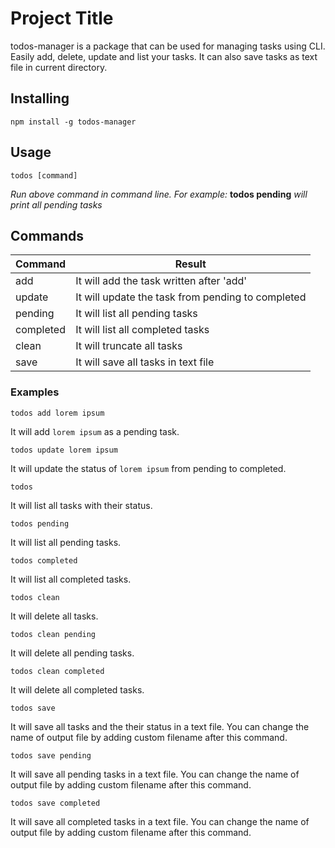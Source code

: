 # Project Title

todos-manager is a package that can be used for managing tasks using CLI. Easily add, delete, update and list your tasks. It can also save tasks as text file in current directory.

## Installing
```
npm install -g todos-manager
```

## Usage
```
todos [command]
```
_Run above command in command line. For example:_
__todos pending__ _will print all pending tasks_

## Commands
Command | Result
--- | ---
add | It will add the task written after 'add'
update | It will update the task from pending to completed
pending | It will list all pending tasks
completed | It will list all completed tasks
clean | It will truncate all tasks
save | It will save all tasks in text file

### Examples
```
todos add lorem ipsum
```
It will add `lorem ipsum` as a pending task.

```
todos update lorem ipsum
```
It will update the status of `lorem ipsum` from pending to completed.

```
todos
```
It will list all tasks with their status.

```
todos pending
```
It will list all pending tasks.

```
todos completed
```
It will list all completed tasks.

```
todos clean
```
It will delete all tasks.

```
todos clean pending
```
It will delete all pending tasks.

```
todos clean completed
```
It will delete all completed tasks.

```
todos save
```
It will save all tasks and the their status in a text file. You can change the name of output file by adding custom filename after this command.

```
todos save pending
```
It will save all pending tasks in a text file. You can change the name of output file by adding custom filename after this command.

```
todos save completed
```
It will save all completed tasks in a text file. You can change the name of output file by adding custom filename after this command.
